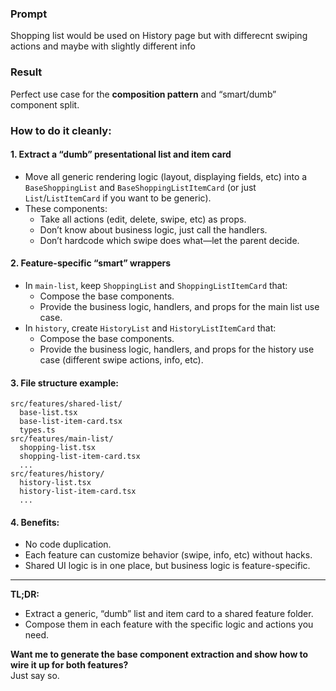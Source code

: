 ### Prompt

Shopping list would be used on History page but with differecnt swiping actions and maybe with slightly different info

### Result

Perfect use case for the **composition pattern** and “smart/dumb” component split.

### How to do it cleanly:

#### 1. **Extract a “dumb” presentational list and item card**
- Move all generic rendering logic (layout, displaying fields, etc) into a `BaseShoppingList` and `BaseShoppingListItemCard` (or just `List`/`ListItemCard` if you want to be generic).
- These components:
  - Take all actions (edit, delete, swipe, etc) as props.
  - Don’t know about business logic, just call the handlers.
  - Don’t hardcode which swipe does what—let the parent decide.

#### 2. **Feature-specific “smart” wrappers**
- In `main-list`, keep `ShoppingList` and `ShoppingListItemCard` that:
  - Compose the base components.
  - Provide the business logic, handlers, and props for the main list use case.
- In `history`, create `HistoryList` and `HistoryListItemCard` that:
  - Compose the base components.
  - Provide the business logic, handlers, and props for the history use case (different swipe actions, info, etc).

#### 3. **File structure example:**
```
src/features/shared-list/
  base-list.tsx
  base-list-item-card.tsx
  types.ts
src/features/main-list/
  shopping-list.tsx
  shopping-list-item-card.tsx
  ...
src/features/history/
  history-list.tsx
  history-list-item-card.tsx
  ...
```

#### 4. **Benefits:**
- No code duplication.
- Each feature can customize behavior (swipe, info, etc) without hacks.
- Shared UI logic is in one place, but business logic is feature-specific.

---

**TL;DR:**  
- Extract a generic, “dumb” list and item card to a shared feature folder.
- Compose them in each feature with the specific logic and actions you need.

**Want me to generate the base component extraction and show how to wire it up for both features?**  
Just say so.
